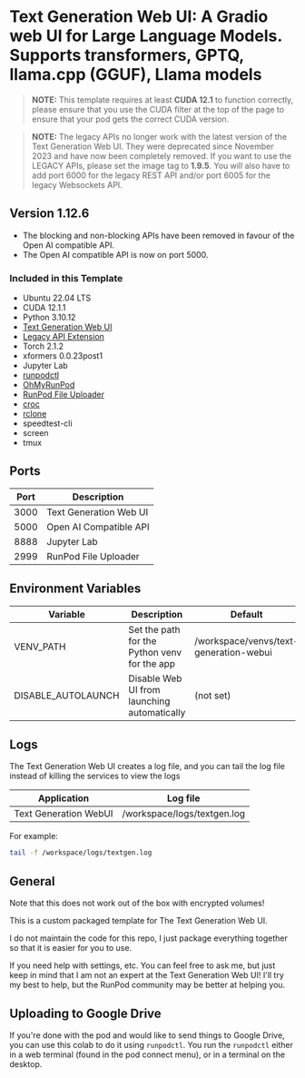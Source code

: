 # Text Generation Web UI: A Gradio web UI for Large Language Models. Supports transformers, GPTQ, llama.cpp (GGUF), Llama models

>**NOTE:** This template requires at least **CUDA 12.1** to function correctly, please ensure that you use the CUDA filter at the top of the page to ensure that your pod gets the correct CUDA version.

>**NOTE:** The legacy APIs no longer work with the latest version of the Text Generation Web UI.  They were deprecated since November 2023 and have now been completely removed. If you want to use the LEGACY APIs, please set the image tag to **1.9.5**.  You will also have to add port 6000 for the legacy REST API and/or port 6005 for the legacy Websockets API.

## Version 1.12.6

* The blocking and non-blocking APIs have been removed in favour of the Open AI compatible API.
* The Open AI compatible API is now on port 5000.

### Included in this Template

* Ubuntu 22.04 LTS
* CUDA 12.1.1
* Python 3.10.12
* [Text Generation Web UI](
  https://github.com/oobabooga/text-generation-webui)
* [Legacy API Extension](https://github.com/ashleykleynhans/oobabooga-legacy-api-extension)
* Torch 2.1.2
* xformers 0.0.23post1
* Jupyter Lab
* [runpodctl](https://github.com/runpod/runpodctl)
* [OhMyRunPod](https://github.com/kodxana/OhMyRunPod)
* [RunPod File Uploader](https://github.com/kodxana/RunPod-FilleUploader)
* [croc](https://github.com/schollz/croc)
* [rclone](https://rclone.org/)
* speedtest-cli
* screen
* tmux

## Ports

| Port | Description                 |
|------|-----------------------------|
| 3000 | Text Generation Web UI      |
| 5000 | Open AI Compatible API      |
| 8888 | Jupyter Lab                 |
| 2999 | RunPod File Uploader        |

## Environment Variables

| Variable           | Description                                  | Default                                |
|--------------------|----------------------------------------------|----------------------------------------|
| VENV_PATH          | Set the path for the Python venv for the app | /workspace/venvs/text-generation-webui |
| DISABLE_AUTOLAUNCH | Disable Web UI from launching automatically  | (not set)                              |

## Logs

The Text Generation Web UI creates a log file, and you can tail the log file
instead of killing the services to view the logs

| Application           | Log file                    |
|-----------------------|-----------------------------|
| Text Generation WebUI | /workspace/logs/textgen.log |

For example:

```bash
tail -f /workspace/logs/textgen.log
```

## General

Note that this does not work out of the box with
encrypted volumes!

This is a custom packaged template for The Text
Generation Web UI.

I do not maintain the code for this repo,
I just package everything together so that it is
easier for you to use.

If you need help with settings, etc. You can feel free
to ask me, but just keep in mind that I am not an expert
at the Text Generation Web UI! I'll try my best to help, but the
RunPod community may be better at helping you.

## Uploading to Google Drive

If you're done with the pod and would like to send
things to Google Drive, you can use this colab to do it
using `runpodctl`. You run the `runpodctl` either in
a web terminal (found in the pod connect menu), or
in a terminal on the desktop.